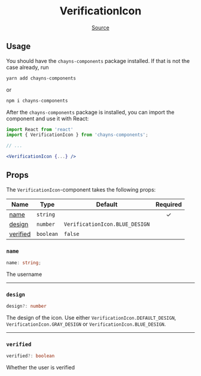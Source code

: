 <h1 align="center">VerificationIcon</h1>

<p align="center">
    <a href="/src/react-chayns-verification_icon/component/VerificationIcon.jsx">Source</a>
</p>

## Usage

You should have the `chayns-components` package installed. If that is not the
case already, run

```bash
yarn add chayns-components
```

or

```bash
npm i chayns-components
```

After the `chayns-components` package is installed, you can import the component
and use it with React:

```jsx
import React from 'react'
import { VerificationIcon } from 'chayns-components';

// ...

<VerificationIcon {...} />
```

## Props

The `VerificationIcon`-component takes the following props:

| Name                  | Type      | Default                        | Required |
| --------------------- | --------- | ------------------------------ | :------: |
| [name](#name)         | `string`  |                                |    ✓     |
| [design](#design)     | `number`  | `VerificationIcon.BLUE_DESIGN` |          |
| [verified](#verified) | `boolean` | `false`                        |          |

### `name`

```ts
name: string;
```

The username

---

### `design`

```ts
design?: number
```

The design of the icon. Use either `VerificationIcon.DEFAULT_DESIGN`,
`VerificationIcon.GRAY_DESIGN` or `VerificationIcon.BLUE_DESIGN`.

---

### `verified`

```ts
verified?: boolean
```

Whether the user is verified
